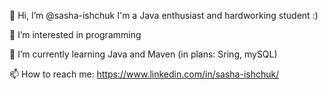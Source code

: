 👋 Hi, I’m @sasha-ishchuk
    I'm a Java enthusiast and hardworking student :)

👀 I’m interested in programming

🌱 I’m currently learning Java and Maven (in plans: Sring, mySQL)

📫 How to reach me: https://www.linkedin.com/in/sasha-ishchuk/

<!---
sasha-ishchuk/sasha-ishchuk is a ✨ special ✨ repository because its `README.md` (this file) appears on your GitHub profile.
You can click the Preview link to take a look at your changes.
--->
